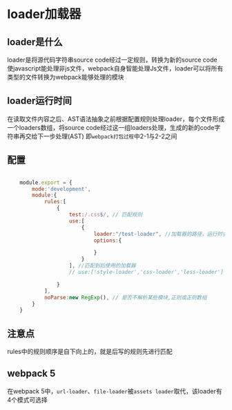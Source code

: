 # loader加载器

## loader是什么

loader是将源代码字符串source code经过一定规则，转换为新的source code
使javascript能处理非js文件，webpack自身智能处理Js文件，loader可以将所有类型的文件转换为webpack能够处理的模块

## loader运行时间

在读取文件内容之后、AST语法抽象之前根据配置规则处理loader，每个文件形成一个loaders数组，将source code经过这一组loaders处理，生成的新的code字符串再交给下一步处理(AST)
即`webpack打包过程`中2-1与2-2之间

## 配置

```javascript

    module.export = {
        mode:'development',
        module:{
            rules:[
                {
                    test:/.css$/, // 匹配规则
                    use:[
                        {
                            loader:"/test-loader", //加载器的路径，运行时会被转为 `require(路径)`
                            options:{

                            }
                        }
                    ], //匹配到后使用的加载器
                    // use:['style-loader','css-loader','less-loader'] ,//另一种写法

                }
            ],
            noParse:new RegExp(), // 是否不解析某些模块,正则或正则数组
        }
    }
```

## 注意点

rules中的规则顺序是自下向上的，就是后写的规则先进行匹配

## webpack 5

在webpack 5中，`url-loader`、`file-loader`被`assets loader`取代，该loader有4个模式可选择
